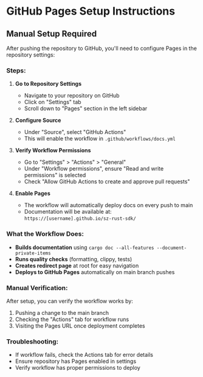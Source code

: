 # GitHub Pages Setup Instructions

## Manual Setup Required

After pushing the repository to GitHub, you'll need to configure Pages in the repository settings:

### Steps:

1. **Go to Repository Settings**
   - Navigate to your repository on GitHub
   - Click on "Settings" tab
   - Scroll down to "Pages" section in the left sidebar

2. **Configure Source**
   - Under "Source", select "GitHub Actions"
   - This will enable the workflow in `.github/workflows/docs.yml`

3. **Verify Workflow Permissions**
   - Go to "Settings" > "Actions" > "General"
   - Under "Workflow permissions", ensure "Read and write permissions" is selected
   - Check "Allow GitHub Actions to create and approve pull requests"

4. **Enable Pages**
   - The workflow will automatically deploy docs on every push to main
   - Documentation will be available at: `https://[username].github.io/sz-rust-sdk/`

### What the Workflow Does:

- **Builds documentation** using `cargo doc --all-features --document-private-items`
- **Runs quality checks** (formatting, clippy, tests)
- **Creates redirect page** at root for easy navigation
- **Deploys to GitHub Pages** automatically on main branch pushes

### Manual Verification:

After setup, you can verify the workflow works by:

1. Pushing a change to the main branch
2. Checking the "Actions" tab for workflow runs
3. Visiting the Pages URL once deployment completes

### Troubleshooting:

- If workflow fails, check the Actions tab for error details
- Ensure repository has Pages enabled in settings
- Verify workflow has proper permissions to deploy